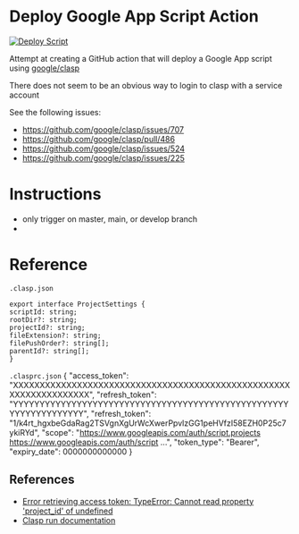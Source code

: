 # Deploy Google App Script Action

[![Deploy Script](https://github.com/SOM-Firmwide/deploy-google-app-script-action/actions/workflows/deploy-script.yml/badge.svg)](https://github.com/SOM-Firmwide/deploy-google-app-script-action/actions/workflows/deploy-script.yml)






Attempt at creating a GitHub action that will deploy a Google App script using [google/clasp](https://github.com/google/clasp)

There does not seem to be an obvious way to login to clasp with a service account

See the following issues:

- https://github.com/google/clasp/issues/707
- https://github.com/google/clasp/pull/486
- https://github.com/google/clasp/issues/524
- https://github.com/google/clasp/issues/225












# Instructions



- only trigger on master, main, or develop branch
- 
    






# Reference

`.clasp.json`

    export interface ProjectSettings {
    scriptId: string;
    rootDir?: string;
    projectId?: string;
    fileExtension?: string;
    filePushOrder?: string[];
    parentId?: string[];
    }


`.clasprc.json`
    {
    "access_token": "XXXXXXXXXXXXXXXXXXXXXXXXXXXXXXXXXXXXXXXXXXXXXXXXXXXXXXXXXXXXXXXXXXX",
    "refresh_token": "YYYYYYYYYYYYYYYYYYYYYYYYYYYYYYYYYYYYYYYYYYYYYYYYYYYYYYYYYYYYYYYYYY",
    "refresh_token": "1/k4rt_hgxbeGdaRag2TSVgnXgUrWcXwerPpvlzGG1peHVfzI58EZH0P25c7ykiRYd",
    "scope": "https://www.googleapis.com/auth/script.projects https://www.googleapis.com/auth/script ...",
    "token_type": "Bearer",
    "expiry_date": 0000000000000
    }




















## References

-  [Error retrieving access token: TypeError: Cannot read property 'project_id' of undefined](https://stackoverflow.com/questions/54533397/error-retrieving-access-token-typeerror-cannot-read-property-project-id-of-u)
-  [Clasp run documentation](https://github.com/google/clasp/blob/master/docs/run.md)
